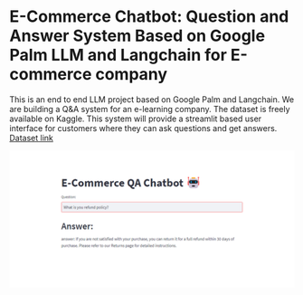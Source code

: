 
# E-Commerce Chatbot: Question and Answer System Based on Google Palm LLM and Langchain for E-commerce company  

This is an end to end LLM project based on Google Palm and Langchain. We are building a Q&A system for an e-learning company.
The dataset is freely available on Kaggle. This system will provide a streamlit based user interface for customers where they can ask questions and get answers.
[Dataset link](https://www.kaggle.com/datasets/saadmakhdoom/ecommerce-faq-chatbot-dataset/)

![](ECommerceChatbot.png)
